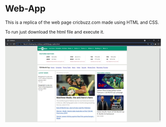 # Web-App

This is a replica of the web page cricbuzz.com made using HTML and CSS.

To run just download the html file and execute it.

![alt text](https://github.com/RajK19/Web-App/blob/main/cricbuzz%20app%20image.jpg?raw=true)
